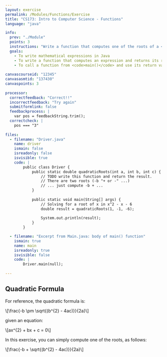 ```yaml
---
layout: exercise
permalink: /Modules/Functions/Exercise
title: "CS173: Intro to Computer Science - Functions"
language: "java"

info:
  prev: "./Module"
  points: 3
  instructions: "Write a function that computes one of the roots of a <a href=\"https://en.wikipedia.org/wiki/Quadratic_equation\">quadratic equation</a>.  In addition to multiplying b by itself, you can compute <code>b*b</code> using the <code>Math.pow()</code> method.  The <code>Math.sqrt()</code> method takes a <code>double</code> parameter, which is the number whose root should be computed, and returns the result as a <code>double</code>.  Now write a program that calls a method that you will write to compute the quadratic root, and then have <code>main()</code> print the root that you calculate."
  goals:
    - To write mathematical expressions in Java
    - To write a function that computes an expression and returns its result
    - To call a function from <code>main()</code> and use its return value
    
canvascourseid: "12345"
canvasasmtid: "137430"
canvaspoints: 3
    
processor:  
  correctfeedback: "Correct!!" 
  incorrectfeedback: "Try again"
  submitformlink: false
  feedbackprocess: | 
    var pos = feedbackString.trim();
  correctcheck: |
    pos === "3"        
 
files:
  - filename: "Driver.java"
    name: driver
    ismain: false
    isreadonly: false
    isvisible: true
    code: | 
        public class Driver {
            public static double quadraticRoots(int a, int b, int c) {
                // TODO write this function and return the result.
                // There are two roots (-b "+ or -" ...)
                // ... just compute -b + ...
            }
            
            public static void main(String[] args) {
                // Solving for a root of x in x^2 - x - 6
                double result = quadraticRoots(1, -1, -6);
                
                System.out.println(result);
            }
        }    

  - filename: "Excerpt from Main.java: body of main() function"
    ismain: true
    name: main
    isreadonly: true
    isvisible: false
    code: |
        Driver.main(null);
        
---
```


## Quadratic Formula

For reference, the quadratic formula is:

<span>\\[\frac{-b \pm \sqrt{(b^{2} - 4ac)}}{2a}\\]</span>

given an equation:

<span>\\[ax^{2} + bx + c = 0\\]</span>

In this exercise, you can simply compute one of the roots, as follows:

<span>\\[\frac{-b + \sqrt{(b^{2} - 4ac)}}{2a}\\]</span>
